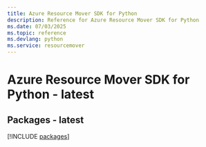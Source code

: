 ```yaml
---
title: Azure Resource Mover SDK for Python
description: Reference for Azure Resource Mover SDK for Python
ms.date: 07/03/2025
ms.topic: reference
ms.devlang: python
ms.service: resourcemover
---
```

# Azure Resource Mover SDK for Python - latest
## Packages - latest
[!INCLUDE [packages](resource-mover-index.md)]